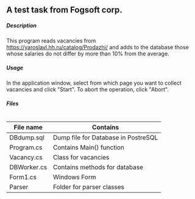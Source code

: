 ## A test task from Fogsoft corp.
##### Description
This program reads vacancies from https://yaroslavl.hh.ru/catalog/Prodazhi/ and adds to the database those whose salaries do not differ by more than 10% from the average. 

##### Usage
In the application window, select from which page you want to collect vacancies and click "Start". To abort the operation, click "Abort".

##### Files
#
File name       | Contains
----------------|----------------------
DBdump.sql      | Dump file for Database in PostreSQL
Program.cs      | Contains Main() function
Vacancy.cs      | Class for vacancies
DBWorker.cs     | Contains methods for database
Form1.cs        | Windows Form
Parser          | Folder for parser classes

